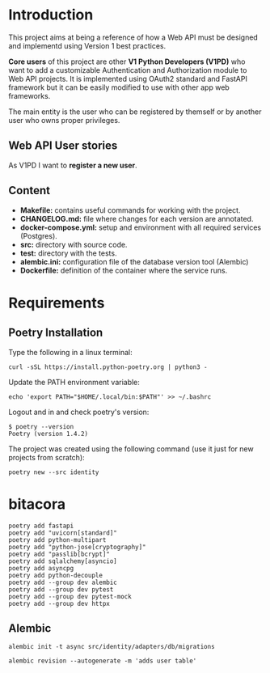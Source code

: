 # Introduction

This project aims at being a reference of how a Web API must be designed and implementd using Version 1 best practices.

**Core users** of this project are other **V1 Python Developers (V1PD)** who want to add a customizable Authentication and Authorization module to Web API projects. It is implemented using OAuth2 standard and FastAPI framework but it can be easily modified to use with other app web frameworks.

The main entity is the user who can be registered by themself or by another user who owns proper privileges.

## Web API User stories

As V1PD I want to **register a new user**.

## Content

- **Makefile:** contains useful commands for working with the project.
- **CHANGELOG.md:** file where changes for each version are annotated.
- **docker-compose.yml:** setup and environment with all required services (Postgres).
- **src:** directory with source code.
- **test:** directory with the tests.
- **alembic.ini:** configuration file of the database version tool (Alembic)
- **Dockerfile:** definition of the container where the service runs.

# Requirements

## Poetry Installation

Type the following in a linux terminal:
```shell
curl -sSL https://install.python-poetry.org | python3 -
```

Update the PATH environment variable:
```shell
echo 'export PATH="$HOME/.local/bin:$PATH"' >> ~/.bashrc
```

Logout and in and check poetry's version:

```shell
$ poetry --version
Poetry (version 1.4.2)
```

The project was created using the following command (use it just for new projects from scratch):

```shell
poetry new --src identity
```


# bitacora

```shell
poetry add fastapi
poetry add "uvicorn[standard]"
poetry add python-multipart
poetry add "python-jose[cryptography]"
poetry add "passlib[bcrypt]"
poetry add sqlalchemy[asyncio]
poetry add asyncpg
poetry add python-decouple
poetry add --group dev alembic
poetry add --group dev pytest
poetry add --group dev pytest-mock
poetry add --group dev httpx
```

## Alembic

```shell
alembic init -t async src/identity/adapters/db/migrations
```

```shell
alembic revision --autogenerate -m 'adds user table'
```
